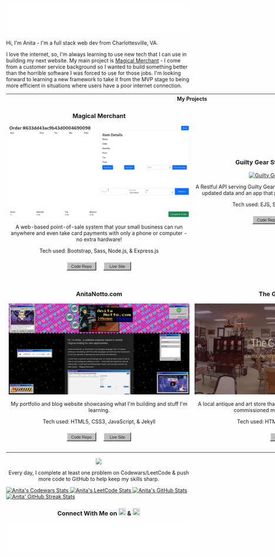<a href="#header"><img id="header" src="assets/header.svg"></a>
<br>
<p>Hi, I'm Anita - I'm a full stack web dev from Charlottesville, VA.</p>
<p>I love the internet, so, I'm always learning to use new tech that I can use in building my next website. My main project is <a href="https://magical-merchant.onrender.com/">Magical Merchant</a> - I come from a customer service background so I wanted to build something better than the horrible software I was forced to use for those jobs. I'm looking forward to learning a new framework to take it from the MVP stage to being more efficient in situations where users have a poor internet connection.</p>
<p></p>
<table style="width:1012px;">
  <th colspan="2">My Projects</th>
  <tr width="100%">
    <td width="50%" style="text-align: center;">
      <h3 align="center">Magical Merchant</h3>
      <a href="https://magical-merchant.onrender.com/" target="_blank"><img src="gif1.gif" alt="Magical Merchant Screenshot"></a>
      <p>A web-based point-of-sale system that your small business can run anywhere and even take card payments with only a phone or computer - no extra hardware!</p>
      <p>Tech used: Bootstrap, Sass, Node.js, & Express.js</p>
      <p align="center">
      <a href="https://github.com/anitanotto/magical-merchant" target="_blank"><img src="assets/repobutton.webp"></a>
      <a href="https://magical-merchant.onrender.com/" target="_blank"><img src="assets/sitebutton.webp"></a>
      </p>
    </td>
    <td width="50%" style="text-align: center;">
      <h3 align="center">Guilty Gear Strive Frame Data API</h3>
      <a href="https://ggst-framedata.onrender.com/" target="_blank"><img src="gif2.gif" alt="Guilty Gear API Screenshot"></a>
      <p>A Restful API serving Guilty Gear Strive frame data, plus a script to scrape updated data and an app that pulls data from the API and analyzes it.</p>
      <p>Tech used: EJS, Sass, Node.js, & Express.js</p>
      <p align="center">
      <a href="https://github.com/anitanotto/ggst-framedata"><img src="assets/repobutton.webp"></a>
      <a href="https://ggst-framedata.onrender.com/" target="_blank"><img src="assets/sitebutton.webp"></a>
      </p>
    </td>
  </tr>
  <tr width="100%">
    <td width="50%" style="text-align: center;">
      <h3 align="center">AnitaNotto.com</h3>
      <a href="https://anitanotto.com" target="_blank"><img src="assets/portfolio.gif" alt="Portfolio Site Screenshot"></a>
      <p>My portfolio and blog website showcasing what I'm building and stuff I'm learning.</p>
      <p>Tech used: HTML5, CSS3, JavaScript, & Jekyll</p>
      <p align="center">
      <a href="https://github.com/anitanotto/portfolio-2023" target="_blank"><img src="assets/repobutton.webp"></a>
      <a href="https://anitanotto.com" target="_blank"><img src="assets/sitebutton.webp"></a>
      </p>
    </td>
    <td width="50%" style="text-align: center;">
      <h3 align="center">The Gallery on 15</h3>
      <a href="https://github.com/anitanotto/the-gallery-on-15" target="_blank"><img src="assets/gallery-on-15.webp" alt="Gallery on 15 Site Screenshot"></a>
      <p>A local antique and art store that has been in business for over 30 years commissioned me to build their web page.</p>
      <p>Tech used: HTML5, CSS3, & JavaScript</p>
      <p align="center">
      <a href="https://github.com/anitanotto/the-gallery-on-15" target="_blank"><img src="assets/repobutton.webp"></a>
      </p>
    </td>
  </tr>
</table>

<p align="center"><img align="center" src="https://media.tenor.com/OiyTQG6pD1IAAAAM/rage-anime.gif"></p>
<p align="center">Every day, I complete at least one problem on Codewars/LeetCode & push more code to GitHub to help keep my skills sharp.</p>
<a href="https://www.codewars.com/users/hammock-sleeper">
  <img width="503px" alt="Anita's Codewars Stats" src="https://clever-overshirt-ant.cyclic.app/api/?username=hammock-sleeper&card&customcolor=bg:2e3440_fg:0891b2_text:ffffff_logo:ffffff_stroke:ffffff" />
</a>
<a href="https://leetcode.com/anitanotto/">
  <img alt="Anita's LeetCode Stats" src="https://leetcard.jacoblin.cool/anitanotto?theme=nord&width=503&height=226&border=0&radius=0" />
</a>
<a href="#githubStats">
  <img id="githubStats" alt="Anita's GitHub Stats" src="https://github-readme-stats-anitanotto.vercel.app/api?username=anitanotto&show_icons=true&hide=&count_private=true&title_color=0891b2&text_color=ffffff&icon_color=0891b2&bg_color=2e3440&hide_border=true&show_icons=true&card_width=503.5&border_radius=0" />
</a>
<a href="#githubStreak">
  <img id="githubStreak" alt="Anita' GitHub Streak Stats" src="https://github-readme-streak-stats.herokuapp.com/?user=anitanotto&stroke=ffffff&background=2e3440&ring=0891b2&fire=0891b2&currStreakNum=ffffff&currStreakLabel=0891b2&sideNums=ffffff&sideLabels=ffffff&dates=ffffff&hide_border=true&card_width=503.5&hide_border=true&border_radius=0" />
</a>

<h3 align="center">Connect With Me on <a href="https://www.linkedin.com/in/anitanotto" target="_blank" rel="noreferrer"><img src="https://raw.githubusercontent.com/danielcranney/readme-generator/main/public/icons/socials/linkedin.svg" width="20" height="20" /></a> & <a href="https://www.twitter.com/anitanotto" target="_blank" rel="noreferrer"><img src="https://raw.githubusercontent.com/danielcranney/readme-generator/main/public/icons/socials/twitter.svg" width="20" height="20" /></a></h3>

<a href="#footer"><img id="footer" src="assets/footer.svg"></a>
